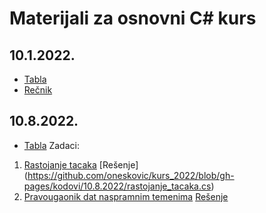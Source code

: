 # Materijali za osnovni C# kurs

## 10.1.2022.
  * [Tabla](https://github.com/oneskovic/kurs_2022/blob/gh-pages/table/10.1.2022.pdf)
  * [Rečnik](https://recnik-lns.web.app/)
## 10.8.2022.
  * [Tabla](https://github.com/oneskovic/kurs_2022/blob/gh-pages/table/10.8.2022.pdf)
  Zadaci:
  1. [Rastojanje tacaka](https://petlja.org/biblioteka/r/Zbirka/rastojanje_tacaka) [Rešenje] (https://github.com/oneskovic/kurs_2022/blob/gh-pages/kodovi/10.8.2022/rastojanje_tacaka.cs)
  2. [Pravougaonik dat naspramnim temenima](https://petlja.org/biblioteka/r/Zbirka/pravougaonik_dat_naspramnim_temenima) [Rešenje](https://github.com/oneskovic/kurs_2022/blob/gh-pages/kodovi/10.8.2022/pravougaonik_dat_naspramnim_temenima.cs)